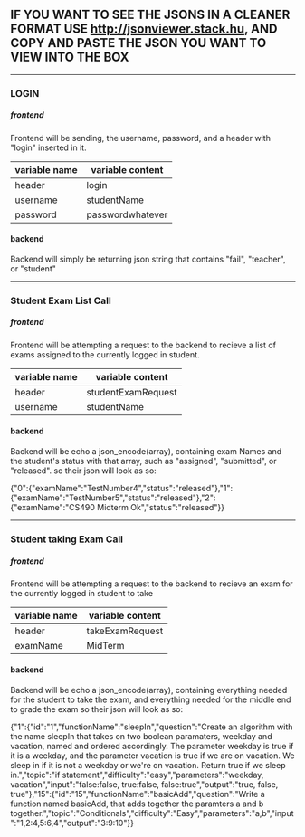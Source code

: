 
## IF YOU WANT TO SEE THE JSONS IN A CLEANER FORMAT USE http://jsonviewer.stack.hu, AND COPY AND PASTE THE JSON YOU WANT TO VIEW INTO THE BOX
-----------------------------

### LOGIN 
##### frontend
Frontend will be sending, the username, password, and a header with "login" inserted in it.

|variable name| variable content|
|---|---|
|header  |login|
|username | studentName|
|password | passwordwhatever| 
#### backend
Backend will simply be returning json string that contains "fail", "teacher", or "student"

-------

###  Student Exam List Call 
##### frontend
Frontend will be attempting a request to the backend to recieve a list of exams assigned to the currently logged in student.

|variable name| variable content|
|---|---|
|header  |studentExamRequest|
|username | studentName|
#### backend
Backend will be echo a json_encode(array), containing exam Names and the student's status with that array, such as "assigned",
"submitted", or "released".
so their json will look as so:

{"0":{"examName":"TestNumber4","status":"released"},"1":{"examName":"TestNumber5","status":"released"},"2":{"examName":"CS490 Midterm Ok","status":"released"}}

-------

### Student taking Exam Call
##### frontend
Frontend will be attempting a request to the backend to recieve an exam for the currently logged in student to take

|variable name| variable content|
|---|---|
|header  |takeExamRequest|
|examName | MidTerm|
#### backend
Backend will be echo a json_encode(array), containing everything needed for the student to take the exam, and everything needed for the
middle end to grade the exam
so their json will look as so:

{"1":{"id":"1","functionName":"sleepIn","question":"Create an algorithm with the name sleepIn that takes on two boolean paramaters, weekday and vacation, named and ordered accordingly. The parameter weekday is true if it is a weekday, and the parameter vacation is true if we are on vacation. We sleep in if it is not a weekday or we're on vacation. Return true if we sleep in.","topic":"if statement","difficulty":"easy","parameters":"weekday, vacation","input":"false:false, true:false, false:true","output":"true, false, true"},"15":{"id":"15","functionName":"basicAdd","question":"Write a function named basicAdd, that adds together the paramters a and b together.","topic":"Conditionals","difficulty":"Easy","parameters":"a,b","input":"1,2:4,5:6,4","output":"3:9:10"}}








